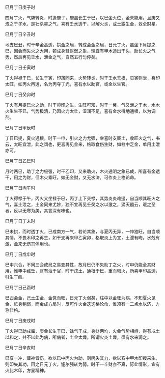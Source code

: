 巳月丁日庚子时

四月丁火，气势转炎，时逢庚子，庚虽长生于巳，以巳坐火位，金未能用，且庚又洩之于子水，是壮杀星之气，喜有壬水透干，以解火炎，或土露生金，救全财星。

巳月丁日辛丑时

地支巳丑，时干辛金高透，拱金之局，转成会金之局，日元丁火，虽坐下月提之巳，因会而失火之大用，顿成身轻财弱之象，理宜有甲木透出干头，助长火之气势，然后再见壬水，泄金之气，自然五行匀停矣。

巳月丁日壬寅时

丁火得禄于巳，长生于寅，印刼同来，火势转炎，时干壬水无根，见寅则泄，身印太旺，如丙火再透，名为丙夺丁光，喜有水以助官，或金以生官。

巳月丁日癸卯时

丁火有月提巳火之助，时干卯印之生，生旺可知，时干一癸，气又泄之于木，水木火生生不已，气势极清，乃因火力太壮，湿润不足，喜有金水得地通根，以为调剂。

巳月丁日甲辰时

丁日巳提，夏火通根，时干一申，引火之力尤强，幸喜时支辰土，收旺火之气，书云，太旺宜泄，此之谓也，更喜再见金来，格取食伤生财，如柱中乏金，单用土泄亦可。

巳月丁日乙巳时

月时两巳，助丁之力极强，时干乙印，又来助火，木火通明之象已成，所喜有金透干，用之为财，但木火乘旺，如无金财，又无水济，可作炎上格论命。

巳月丁日丙午时

丁火得禄于午，丙火又坐禄于巳，丙丁上下交禄，其势炎炎难遏，自当顺其旺火之气，喜土泄之，土金同来尤妙，独不宜再见壬癸之水以激之，滴天髓云，暖之至者，反以无寒为美，其言深有味也。

巳月丁日丁未时

巳未拱，而时透丁火，已成南方一气，若论其象，与夏丙无异，一神独旺，自当顺其情，不畏木印之再生，如干支再来甲乙寅卯，格取炎上为宜，土泄有晦，水尅有激，金来无伤其体用也。

巳月丁日戊申时

巳申六合，不同三会成局之易变其性，故月巳仍不失助丁之火，时申仍能全其财用，惟申中藏壬，财有泄于官，时干戊土，通根于巳，重而晦火，所喜甲印高透，引生丁燄。

巳月丁日己酉时

巳酉会金，己土生金，金党而旺，日元丁火弱矣，柱中以金旺为病，不知夏火见金，祇身稍弱，而金成方局时，反可作火金迭迭格论命，惟须有一二点水以济，方称佳格。

巳月丁日庚戌时

丁火得巳助戌库，庚金长生于巳，馀气于戌，身财两均，火金气势相峙，得有戌土以和之，并不以此为病，所病者，土金太燥，所谓火炎土燥，须有水来润之。

巳月丁日辛亥时

巳亥一冲，藏神皆伤，欲以巳中丙火为助，则丙失其力，欲以亥中甲木印绶来生，则印失其功，因之日元丁火，遽尔强转为弱，时干一辛财亦不真，际此情形，宜有火比木印，方显精神。

